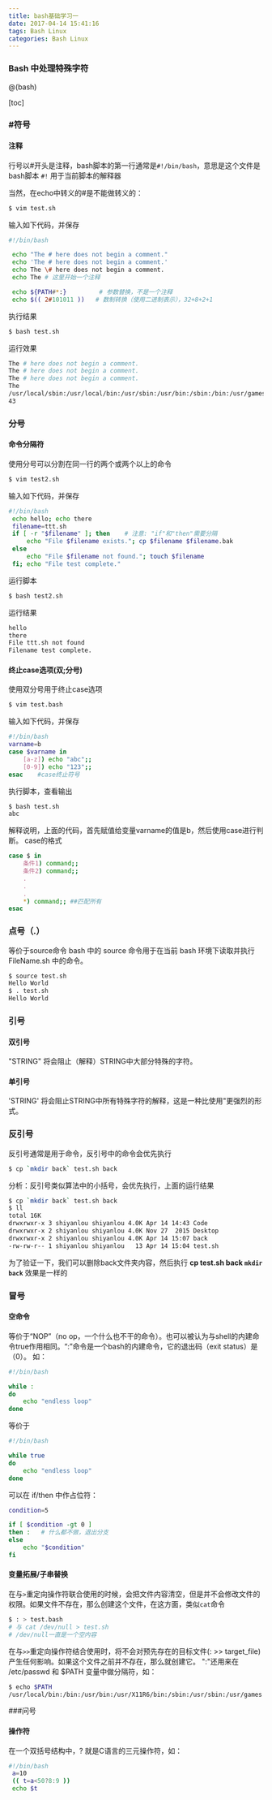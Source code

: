 ```yaml
---
title: bash基础学习一
date: 2017-04-14 15:41:16
tags: Bash Linux
categories: Bash Linux
---
```

### Bash 中处理特殊字符

@(bash)

[toc]

### #符号
#### 注释

行号以#开头是注释，bash脚本的第一行通常是`#!/bin/bash`，意思是这个文件是bash脚本 `#!` 用于当前脚本的解释器

当然，在echo中转义的#是不能做转义的：

```bash
$ vim test.sh
```
输入如下代码，并保存
```bash
#!/bin/bash

 echo "The # here does not begin a comment."
 echo 'The # here does not begin a comment.'
 echo The \# here does not begin a comment.
 echo The # 这里开始一个注释

 echo ${PATH#*:}         # 参数替换，不是一个注释
 echo $(( 2#101011 ))   # 数制转换（使用二进制表示），32+8+2+1
```
执行结果
```bash
$ bash test.sh
```
运行效果
```bash
The # here does not begin a comment.
The # here does not begin a comment.
The # here does not begin a comment.
The
/usr/local/sbin:/usr/local/bin:/usr/sbin:/usr/bin:/sbin:/bin:/usr/games:/usr/local/games
43
```

### 分号
#### 命令分隔符
使用分号可以分割在同一行的两个或两个以上的命令
```bash
$ vim test2.sh
```
输入如下代码，并保存

```bash
#!/bin/bash
 echo hello; echo there
 filename=ttt.sh
 if [ -r "$filename" ]; then    # 注意: "if"和"then"需要分隔
     echo "File $filename exists."; cp $filename $filename.bak
 else
     echo "File $filename not found."; touch $filename
 fi; echo "File test complete."
```
运行脚本
```bash
$ bash test2.sh
```
运行结果
```bash
hello
there
File ttt.sh not found
Filename test complete.
```
#### 终止case选项(双;分号)

使用双分号用于终止case选项
```bash
$ vim test.bash
```
输入如下代码，并保存
```bash
#!/bin/bash
varname=b
case $varname in 
	[a-z]) echo "abc";;
	[0-9]) echo "123";;
esac	#case终止符号
```
执行脚本，查看输出
```bash
$ bash test.sh
abc
```

解释说明，上面的代码，首先赋值给变量varname的值是b，然后使用case进行判断。
case的格式
```bash
case $ in
	条件1) command;;
	条件2) command;;
	.
	.
	.
	*) command;; ##匹配所有
esac
```
### 点号（.）
等价于source命令
bash 中的 source 命令用于在当前 bash 环境下读取并执行 FileName.sh 中的命令。
```bash
$ source test.sh
Hello World
$ . test.sh
Hello World
```
### 引号

#### 双引号
"STRING" 将会阻止（解释）STRING中大部分特殊的字符。

#### 单引号
'STRING' 将会阻止STRING中所有特殊字符的解释，这是一种比使用"更强烈的形式。

### 反引号
反引号通常是用于命令，反引号中的命令会优先执行
```bash
$ cp `mkdir back` test.sh back
```
分析：反引号类似算法中的小括号，会优先执行，上面的运行结果
```bash
$ cp `mkdir back` test.sh back
$ ll
total 16K
drwxrwxr-x 3 shiyanlou shiyanlou 4.0K Apr 14 14:43 Code
drwxrwxr-x 2 shiyanlou shiyanlou 4.0K Nov 27  2015 Desktop
drwxrwxr-x 2 shiyanlou shiyanlou 4.0K Apr 14 15:07 back
-rw-rw-r-- 1 shiyanlou shiyanlou   13 Apr 14 15:04 test.sh
```
为了验证一下，我们可以删除back文件夹内容，然后执行 **cp test.sh back `mkdir back`** 效果是一样的
### 冒号
#### 空命令
等价于“NOP”（no op，一个什么也不干的命令）。也可以被认为与shell的内建命令true作用相同。“:”命令是一个bash的内建命令，它的退出码（exit status）是（0）。
如：
```bash
#!/bin/bash

while :
do
    echo "endless loop"
done
```
等价于
```bash
#!/bin/bash

while true
do
    echo "endless loop"
done
```
可以在 if/then 中作占位符：
```bash
condition=5

if [ $condition -gt 0 ]
then :   # 什么都不做，退出分支
else
    echo "$condition"
fi
```
#### 变量拓展/子串替换
在与`>`重定向操作符联合使用的时候，会把文件内容清空，但是并不会修改文件的权限。如果文件不存在，那么创建这个文件，在这方面，类似`cat`命令
```bash
$ : > test.bash
# 与 cat /dev/null > test.sh
# /dev/null一直是一个空内容
```
在与`>>`重定向操作符结合使用时，将不会对预先存在的目标文件(: >> target_file)产生任何影响。如果这个文件之前并不存在，那么就创建它。
":"还用来在 /etc/passwd 和 $PATH 变量中做分隔符，如：
```bash
$ echo $PATH
/usr/local/bin:/bin:/usr/bin:/usr/X11R6/bin:/sbin:/usr/sbin:/usr/games
```
###问号
#### 操作符
在一个双括号结构中，? 就是C语言的三元操作符，如：
```bash
#!/bin/bash
 a=10
 (( t=a<50?8:9 ))
 echo $t
```

